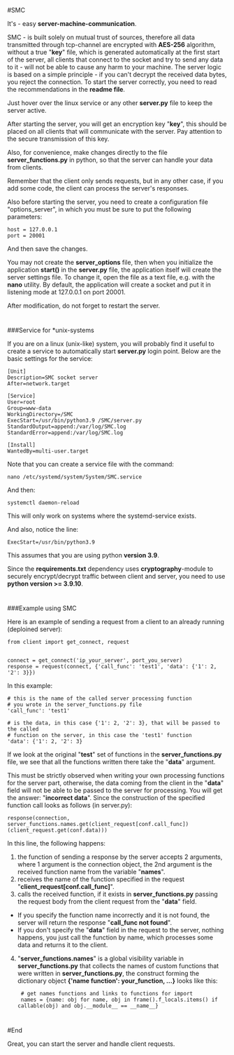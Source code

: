 #SMC

It's - easy **server-machine-communication**.

SMC - is built solely on mutual trust of sources, therefore all data transmitted through tcp-channel are encrypted with **AES-256** algorithm, without a true "**key**" file, which is generated automatically at the first start of the server, all clients that connect to the socket and try to send any data to it - will not be able to cause any harm to your machine.
The server logic is based on a simple principle - if you can't decrypt the received data bytes, you reject the connection.
To start the server correctly, you need to read the recommendations in the **readme file**.

Just hover over the linux service or any other **server.py** file to keep the server active.

After starting the server, you will get an encryption key "**key**", this should be placed on all clients that will communicate with the server.
Pay attention to the secure transmission of this key.

Also, for convenience, make changes directly to the file **server_functions.py** in python, so that the server can handle your data from clients.

Remember that the client only sends requests, but in any other case, if you add some code, the client can process the server's responses.

Also before starting the server, you need to create a configuration file "options_server", in which you must be sure to put the following parameters:

    host = 127.0.0.1
    port = 20001

And then save the changes.

You may not create the **server_options** file, then when you initialize the application **start()** in the **server.py** file, the application itself will create the server settings file.
To change it, open the file as a text file, e.g. with the **nano** utility. By default, the application will create a socket and put it in listening mode at 127.0.0.1 on port 20001.

After modification, do not forget to restart the server.

#
###Service for *unix-systems

If you are on a linux (unix-like) system, you will probably find it useful to create a service to automatically start **server.py** login point.
Below are the basic settings for the service:

    [Unit]
    Description=SMC socket server
    After=network.target
    
    [Service]
    User=root
    Group=www-data
    WorkingDirectory=/SMC
    ExecStart=/usr/bin/python3.9 /SMC/server.py
    StandardOutput=append:/var/log/SMC.log
    StandardError=append:/var/log/SMC.log
    
    [Install]
    WantedBy=multi-user.target

Note that you can create a service file with the command:

    nano /etc/systemd/system/System/SMC.service

And then:

    systemctl daemon-reload

This will only work on systems where the systemd-service exists.

And also, notice the line:

    ExecStart=/usr/bin/python3.9

This assumes that you are using python **version 3.9**.

Since the **requirements.txt** dependency uses 
**cryptography**-module to securely encrypt/decrypt traffic between client and server, you need to use **python version >= 3.9.10**.

#
###Example using SMC

Here is an example of sending a request from a client to an already running (deploined server):

    from client import get_connect, request
    
    
    connect = get_connect('ip_your_server', port_you_server)
    response = request(connect, {'call_func': 'test1', 'data': {'1': 2, '2': 3}})
    
In this example:

    # this is the name of the called server processing function
    # you wrote in the server_functions.py file
    'call_func': 'test1'
    
    # is the data, in this case {'1': 2, '2': 3}, that will be passed to the called
    # function on the server, in this case the 'test1' function
    'data': {'1': 2, '2': 3}

If we look at the original "**test**" set of functions in the **server_functions.py** file, we see that all the functions written there take the "**data**" argument.

This must be strictly observed when writing your own processing functions for the server part, otherwise, the data coming from the client in the "**data**" field will not be able to be passed to the server for processing. You will get the answer: "**incorrect data**". Since the construction of the specified function call looks as follows (in server.py):

`response(connection, server_functions.names.get(client_request[conf.call_func])(client_request.get(conf.data)))`

In this line, the following happens:
1. the function of sending a response by the server accepts 2 arguments, where 1 argument is the connection object, the 2nd argument is the received function name from the variable "**names**".
2. receives the name of the function specified in the request "**client_request[conf.call_func]**".
3. calls the received function, if it exists in **server_functions.py** passing the request body from the client request from the "**data**" field.
- If you specify the function name incorrectly and it is not found, the server will return the response "**call_func not found**".
- If you don't specify the "**data**" field in the request to the server, nothing happens, you just call the function by name, which processes some data and returns it to the client.
4. "**server_functions.names**" is a global visibility variable in **server_functions.py** that collects the names of custom functions that were written in **server_functions.py**, the construct forming the dictionary object **{'name function': your_function, ...}** looks like this:

        # get names functions and links to functions for import
        names = {name: obj for name, obj in frame().f_locals.items() if callable(obj) and obj.__module__ == __name__}

#
#End

Great, you can start the server and handle client requests.